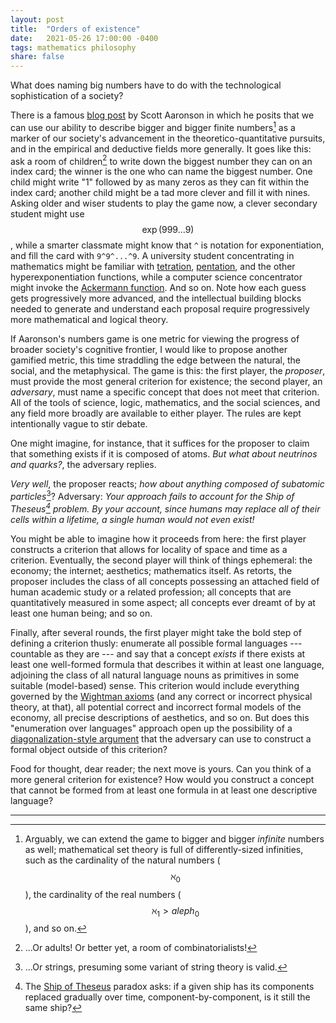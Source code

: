 ```yaml
---
layout: post
title:  "Orders of existence"
date:   2021-05-26 17:00:00 -0400
tags: mathematics philosophy
share: false
---
```


What does naming big numbers have to do with the technological sophistication of a society?

There is a famous [blog post](https://www.scottaaronson.com/writings/bignumbers.html) by Scott Aaronson in which he posits that we can use our ability to describe bigger and bigger finite numbers[^1] as a marker of our society's advancement in the theoretico-quantitative pursuits, and in the empirical and deductive fields more generally. It goes like this: ask a room of children[^2] to write down the biggest number they can on an index card; the winner is the one who can name the biggest number. One child might write "1" followed by as many zeros as they can fit within the index card; another child might be a tad more clever and fill it with nines. Asking older and wiser students to play the game now, a clever secondary student might use $$\exp(999\ldots 9)$$, while a smarter classmate might know that `^` is notation for exponentiation, and fill the card with `9^9^...^9`. A university student concentrating in mathematics might be familiar with [tetration](https://en.wikipedia.org/wiki/Tetration), [pentation](https://en.wikipedia.org/wiki/Pentation), and the other hyperexponentiation functions, while a computer science concentrator might invoke the [Ackermann function](https://en.wikipedia.org/wiki/Ackermann_function). And so on. Note how each guess gets progressively more advanced, and the intellectual building blocks needed to generate and understand each proposal require progressively more mathematical and logical theory.

If Aaronson's numbers game is one metric for viewing the progress of broader society's cognitive frontier, I would like to propose another gamified metric, this time straddling the edge between the natural, the social, and the metaphysical. The game is this: the first player, the _proposer_, must provide the most general criterion for existence; the second player, an _adversary_, must name a specific concept that does not meet that criterion. All of the tools of science, logic, mathematics, and the social sciences, and any field more broadly are available to either player. The rules are kept intentionally vague to stir debate.

One might imagine, for instance, that it suffices for the proposer to claim that something exists if it is composed of atoms. _But what about neutrinos and quarks?_, the adversary replies.

_Very well_, the proposer reacts; _how about anything composed of subatomic particles_[^3]? Adversary: _Your approach fails to account for the Ship of Theseus[^4] problem. By your account, since humans may replace all of their cells within a lifetime, a single human would not even exist!_

You might be able to imagine how it proceeds from here: the first player constructs a criterion that allows for locality of space and time as a criterion. Eventually, the second player will think of things ephemeral: the economy; the internet; aesthetics; mathematics itself. As retorts, the proposer includes the class of all concepts possessing an attached field of human academic study or a related profession; all concepts that are quantitatively measured in some aspect; all concepts ever dreamt of by at least one human being; and so on.

Finally, after several rounds, the first player might take the bold step of defining a criterion thusly: enumerate all possible formal languages --- countable as they are --- and say that a concept _exists_ if there exists at least one well-formed formula that describes it within at least one language, adjoining the class of all natural language nouns as primitives in some suitable (model-based) sense. This criterion would include everything governed by the [Wightman axioms](https://en.wikipedia.org/wiki/Wightman_axioms) (and any correct or incorrect physical theory, at that), all potential correct and incorrect formal models of the economy, all precise descriptions of aesthetics, and so on. But does this "enumeration over languages" approach open up the possibility of a [diagonalization-style argument](https://en.wikipedia.org/wiki/Halting_problem) that the adversary can use to construct a formal object outside of this criterion?

Food for thought, dear reader; the next move is yours. Can you think of a more general criterion for existence? How would you construct a concept that cannot be formed from at least one formula in at least one descriptive language?

- - - - -

[^1]: Arguably, we can extend the game to bigger and bigger _infinite_ numbers as well; mathematical set theory is full of differently-sized infinities, such as the cardinality of the natural numbers ($$\aleph_0$$), the cardinality of the real numbers ($$\aleph_1 > aleph_0$$), and so on.

[^2]: ...Or adults! Or better yet, a room of combinatorialists!

[^3]: ...Or strings, presuming some variant of string theory is valid.

[^4]: The [Ship of Theseus](https://en.wikipedia.org/wiki/Ship_of_Theseus) paradox asks: if a given ship has its components replaced gradually over time, component-by-component, is it still the same ship?
